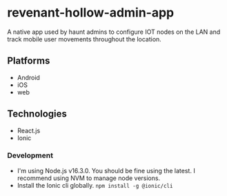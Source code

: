 # revenant-hollow-admin-app
A native app used by haunt admins to configure IOT nodes on the LAN and track mobile user movements throughout the location.

## Platforms
- Android
- iOS
- web

## Technologies
- React.js
- Ionic

### Development
- I'm using Node.js v16.3.0. You should be fine using the latest. I recommend using NVM to manage node versions.
- Install the Ionic cli globally. `npm install -g @ionic/cli`
